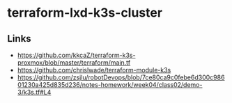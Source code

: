 # terraform-lxd-k3s-cluster

## Links

- https://github.com/kkcaZ/terraform-k3s-proxmox/blob/master/terraform/main.tf
- https://github.com/chrislwade/terraform-module-k3s
- https://github.com/zsjlu/robotDevops/blob/7ce80ca9c0febe6d300c98601230a425d835d236/notes-homework/week04/class02/demo-3/k3s.tf#L4

